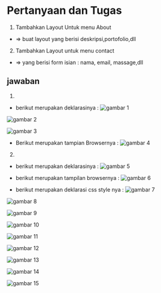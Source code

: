 # Pertanyaan dan Tugas
1. Tambahkan Layout Untuk menu About
 * => buat layout yang berisi deskripsi,portofolio,dll

2. Tambahkan Layout untuk menu contact
 * => yang berisi form isian : nama, email, massage,dll

## jawaban 
1. 
* berikut merupakan deklarasinya :
![gambar 1](screenshot/ss1.png)

![gambar 2](screenshot/ss2.png)

![gambar 3](screenshot/ss3.png)

* Berikut merupakan tampian Browsernya :
![gambar 4](screenshot/ss4.png)

2. 
* berikut merupakan deklarasinya :
![gambar 5](screenshot/ss5.png)

* berikut merupakan tampilan browsernya :
![gambar 6](screenshot/ss6.png)

* berikut merupakan deklarasi css style nya :
![gambar 7](screenshot/ss7.png)

![gambar 8](screenshot/ss8.png)

![gambar 9](screenshot/ss9.png)

![gambar 10](screenshot/ss10.png)

![gambar 11](screenshot/ss11.png)

![gambar 12](screenshot/ss12.png)

![gambar 13](screenshot/ss13.png)

![gambar 14](screenshot/ss14.png)

![gambar 15](screenshot/ss15.png)



